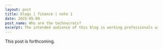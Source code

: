 ```yaml
---
layout: post
title: blogs | finance | note 1
date: 2025-05-09
post_name: Who are the technocrats?
excerpt: The intended audience of this blog is working professionals with moderate levels of math literacy. Much of portfolio management and investment strategies is most easily explained in this familiar parlance. However, not all scientists or engineers have the same degree of fluency in personal finance as they do in their respective domains. We correct this via principled derivations of sound retirement strategies. 
---
```


This post is forthcoming.
